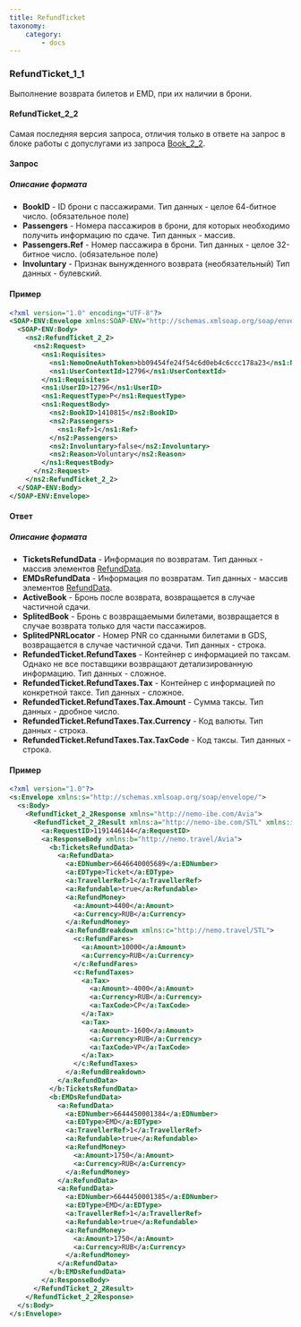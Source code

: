 ```yaml
---
title: RefundTicket
taxonomy:
    category:
        - docs
---
```


### RefundTicket_1_1

Выполнение возврата билетов и EMD, при их наличии в брони.

#### RefundTicket_2_2
Самая последняя версия запроса, отличия только в ответе на запрос в блоке работы с допуслугами из запроса [Book_2_2](/avia/request/bookflight). 

#### Запрос

##### Описание формата

- **BookID** - ID брони с пассажирами. Тип данных - целое 64-битное число. (обязательное поле)
- **Passengers** - Номера пассажиров в брони, для которых необходимо получить информацию по сдаче. Тип данных - массив.
- **Passengers.Ref** - Номер пассажира в брони. Тип данных - целое 32-битное число. (обязательное поле)
- **Involuntary** - Признак вынужденного возврата (необязательный) Тип данных - булевский.

#### Пример
```xml
<?xml version="1.0" encoding="UTF-8"?>
<SOAP-ENV:Envelope xmlns:SOAP-ENV="http://schemas.xmlsoap.org/soap/envelope/" xmlns:ns1="http://nemo-ibe.com/STL" xmlns:ns2="http://nemo-ibe.com/Avia">
  <SOAP-ENV:Body>
    <ns2:RefundTicket_2_2>
      <ns2:Request>
        <ns1:Requisites>
          <ns1:NemoOneAuthToken>bb09454fe24f54c6d0eb4c6ccc178a23</ns1:NemoOneAuthToken>
          <ns1:UserContextId>12796</ns1:UserContextId>
        </ns1:Requisites>
        <ns1:UserID>12796</ns1:UserID>
        <ns1:RequestType>P</ns1:RequestType>
        <ns1:RequestBody>
          <ns2:BookID>1410815</ns2:BookID>
          <ns2:Passengers>
            <ns1:Ref>1</ns1:Ref>
          </ns2:Passengers>
          <ns2:Involuntary>false</ns2:Involuntary>
          <ns2:Reason>Voluntary</ns2:Reason>
        </ns1:RequestBody>
      </ns2:Request>
    </ns2:RefundTicket_2_2>
  </SOAP-ENV:Body>
</SOAP-ENV:Envelope>
```

#### Ответ

##### Описание формата

- **TicketsRefundData** - Информация по возвратам. Тип данных - массив элементов [RefundData](/avia/common/refunddata).
- **EMDsRefundData** - Информация по возвратам. Тип данных - массив элементов [RefundData](/avia/common/refunddata).
- **ActiveBook** - Бронь после возврата, возвращается в случае частичной сдачи.
- **SplitedBook** - Бронь с возвращаемыми билетами, возвращается в случае возврата только для части пассажиров.
- **SplitedPNRLocator** - Номер PNR со сданными билетами в GDS, возвращается в случае частичной сдачи. Тип данных - строка.
- **RefundedTicket.RefundTaxes** - Контейнер с информацией по таксам. Однако не все поставщики возвращают детализированную информацию. Тип данных - сложное.
- **RefundedTicket.RefundTaxes.Tax** - Контейнер с информацией по конкретной таксе. Тип данных - сложное.
- **RefundedTicket.RefundTaxes.Tax.Amount** - Сумма таксы. Тип данных - дробное число.
- **RefundedTicket.RefundTaxes.Tax.Currency** - Код валюты. Тип данных - строка.
- **RefundedTicket.RefundTaxes.Tax.TaxCode** - Код таксы. Тип данных - строка.

#### Пример

```xml
<?xml version="1.0"?>
<s:Envelope xmlns:s="http://schemas.xmlsoap.org/soap/envelope/">
  <s:Body>
    <RefundTicket_2_2Response xmlns="http://nemo-ibe.com/Avia">
      <RefundTicket_2_2Result xmlns:a="http://nemo-ibe.com/STL" xmlns:i="http://www.w3.org/2001/XMLSchema-instance">
        <a:RequestID>1191446144</a:RequestID>
        <a:ResponseBody xmlns:b="http://nemo.travel/Avia">
          <b:TicketsRefundData>
            <a:RefundData>
              <a:EDNumber>6646640005689</a:EDNumber>
              <a:EDType>Ticket</a:EDType>
              <a:TravellerRef>1</a:TravellerRef>
              <a:Refundable>true</a:Refundable>
              <a:RefundMoney>
                <a:Amount>4400</a:Amount>
                <a:Currency>RUB</a:Currency>
              </a:RefundMoney>
              <a:RefundBreakdown xmlns:c="http://nemo.travel/STL">
                <c:RefundFares>
                  <a:Amount>10000</a:Amount>
                  <a:Currency>RUB</a:Currency>
                </c:RefundFares>
                <c:RefundTaxes>
                  <a:Tax>
                    <a:Amount>-4000</a:Amount>
                    <a:Currency>RUB</a:Currency>
                    <a:TaxCode>CP</a:TaxCode>
                  </a:Tax>
                  <a:Tax>
                    <a:Amount>-1600</a:Amount>
                    <a:Currency>RUB</a:Currency>
                    <a:TaxCode>VP</a:TaxCode>
                  </a:Tax>
                </c:RefundTaxes>
              </a:RefundBreakdown>
            </a:RefundData>
          </b:TicketsRefundData>
          <b:EMDsRefundData>
            <a:RefundData>
              <a:EDNumber>6644450001384</a:EDNumber>
              <a:EDType>EMD</a:EDType>
              <a:TravellerRef>1</a:TravellerRef>
              <a:Refundable>true</a:Refundable>
              <a:RefundMoney>
                <a:Amount>1750</a:Amount>
                <a:Currency>RUB</a:Currency>
              </a:RefundMoney>
            </a:RefundData>
            <a:RefundData>
              <a:EDNumber>6644450001385</a:EDNumber>
              <a:EDType>EMD</a:EDType>
              <a:TravellerRef>1</a:TravellerRef>
              <a:Refundable>true</a:Refundable>
              <a:RefundMoney>
                <a:Amount>1750</a:Amount>
                <a:Currency>RUB</a:Currency>
              </a:RefundMoney>
            </a:RefundData>
          </b:EMDsRefundData>
        </a:ResponseBody>
      </RefundTicket_2_2Result>
    </RefundTicket_2_2Response>
  </s:Body>
</s:Envelope>
```